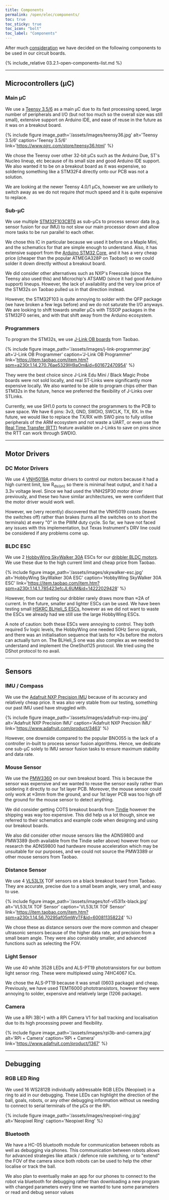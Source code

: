```yaml
---
title: Components
permalink: /open/elec/components/
toc: true
toc_sticky: true
toc_icon: "bolt"
toc_label: "Components"
---
```


After much [consideration](#sike/history) we have decided on the following
components to be used in our circuit boards.

{% include_relative 03.2.1-open-components-list.md %}

---

## Microcontrollers (µC)

### Main µC

We use a [Teensy 3.5/6](https://www.pjrc.com/store/teensy36.html) as a main µC
due to its fast processing speed, large number of peripherals and I/O (but not
too much so the overall size was still small), extensive support on Arduino IDE,
and ease of reuse in the future as it was on a breakout board.

{% include figure
image_path='/assets/images/teensy36.jpg'
alt='Teensy 3.5/6'
caption='Teensy 3.5/6'
link='https://www.pjrc.com/store/teensy36.html'
%}

We chose the Teensy over other 32-bit µCs such as the Arduino Due, ST's Nucleo
lineup, etc because of its small size and good Arduino IDE support. We also
wanted it to be on a breakout board as it was expensive, so soldering something
like a STM32F4 directly onto our PCB was not a solution.

We are looking at the newer Teensy 4.0/1 µCs, however we are unlikely to switch
away as we do not require _that_ much speed and it is quite expensive to
replace. <!---link to teensy kaboom history--->

### Sub-µC

We use multiple
[STM32F103CBT6](https://www.st.com/en/microcontrollers-microprocessors/stm32f103cb.html)
as sub-µCs to process sensor data (e.g. sensor fusion for our IMU) to not slow
our main processor down and allow more tasks to be run parallel to each other.

We chose this IC in particular because we used it before on a Maple Mini, and
the schematics for that are simple enough to understand. Also, it has extensive
support from the
[Arduino STM32 Core](https://github.com/stm32duino/Arduino_Core_STM32), and it
has a very cheap price (cheaper than the popular ATMEGA328P on Taobao!) so we
could solder it down directly without a breakout board.

We did consider other alternatives such as NXP's Freescale (since the Teensy
also used this) and Microchip's ATSAMD (since it had good Arduino support)
lineups. However, the lack of availability and the very low price of the STM32s
on Taobao pulled us in that direction instead.

However, the STM32F103 is quite annoying to solder with the QFP package (we have
broken a few legs before) and we do not saturate the I/O anyways. We are looking
to shift towards smaller µCs with TSSOP packages in the STM32F0 series, and with
that shift away from the Arduino ecosystem.

### Programmers

To program the STM32s, we use
[J-Link OB boards](https://item.taobao.com/item.htm?spm=a230r.1.14.270.76ae5329lH9aOm&id=601672470954)
from Taobao.

{% include figure
image_path='/assets/images/j-link-programmer.jpg'
alt='J-Link OB Programmer'
caption='J-Link OB Programmer'
link='https://item.taobao.com/item.htm?spm=a230r.1.14.270.76ae5329lH9aOm&id=601672470954'
%}

They were the best choice since J-Link Edu Mini / Black Magic Probe boards were
not sold locally, and real ST-Links were significantly more expensive locally.
We also wanted to be able to program chips other than STM32s in the future,
hence we preferred the flexibility of J-Links over STLinks.

Currently, we use SH1.0 ports to connect the programmers to the PCB to save
space. We have 6 pins: 3v3, GND, SWDIO, SWCLK, TX, RX. In the future, we would
like to replace the TX/RX with SWO pins to fully utilise peripherals of the ARM
ecosystem and not waste a UART, or even use the
[Real Time Transfer (RTT)](https://www.segger.com/products/debug-probes/j-link/technology/about-real-time-transfer/)
feature available on J-Links to save on pins since the RTT can work through
SWDIO.

---

## Motor Drivers

### DC Motor Drivers

We use 4
[VNH5019A](https://www.st.com/en/automotive-analog-and-power/vnh5019a-e.html)
motor drivers to control our motors because it had a high current limit, low
R<sub>ds(on)</sub> so there is minimal heat output, and it had a 3.3v voltage
level. Since we had used the VNH2SP30 motor driver previously, and these two
have similar architectures, we were confident that the motor driver would work
well.

However, we (very recently) discovered that the VNH5019 coasts (leaves the
switches off) rather than brakes (turns all the switches on to short the
terminals) at every "0" in the PWM duty cycle. So far, we have not faced any
issues with this implementation, but Texas Instrument's DRV line could be
considered if any problems come up.

### BLDC ESC

We use 2
[HobbyWing SkyWalker 30A](http://www.hobbywing.com/goods.php?id=407&filter_attr=6345.6463)
ESCs for our [dribbler BLDC motors](/open/mech/dribbler/#motor). We use these
due to the high current limit and cheap price from Taobao.

{% include figure
image_path='/assets/images/skywalker-esc.jpg'
alt='HobbyWing SkyWalker 30A ESC'
caption='HobbyWing SkyWalker 30A ESC'
link='https://item.taobao.com/item.htm?spm=a230r.1.14.1.785423efcJL6UM&id=14222029428'
%}

However, from our testing our dribbler rarely draws more than ≈2A of current. In
the future, smaller and lighter ESCs can be used. We have been testing small
[HSKRC BLHeli_S ESCs](https://item.taobao.com/item.htm?spm=a1z10.3-c-s.w4002-21603605950.14.965e3cabAhrB4E&id=571193702193),
however as we did not want to waste the ESCs we already had we still use the
large HobbyWing ESCs.

A note of caution: both these ESCs were annoying to control. They both required
5v logic levels, the HobbyWing one needed 50Hz Servo signals, and there was an
initialisation sequence that lasts for ≈3s before the motors can actually turn
on. The BLHeli_S one was also complex as we needed to understand and implement
the OneShot125 protocol. We tried using the DShot protocol to no avail.

---

## Sensors

### IMU / Compass

We use the [Adafruit NXP Precision IMU](https://www.adafruit.com/product/3463)
because of its accuracy and relatively cheap price. It was also very stable from
our testing, something our past IMU used have struggled with.

{% include figure
image_path='/assets/images/adafruit-nxp-imu.jpg'
alt='Adafruit NXP Precision IMU'
caption='Adafruit NXP Precision IMU'
link='https://www.adafruit.com/product/3463'
%}

However, one downside compared to the popular BNO055 is the lack of a controller
in-built to process sensor fusion algorithms. Hence, we dedicate one sub-µC
solely to IMU sensor fusion tasks to ensure maximum stability and data rate.

### Mouse Sensor

We use the [PMW3360](https://www.pixart.com/products-detail/10/PMW3360DM-T2QU)
on our own breakout board. This is because the sensor was expensive and we
wanted to reuse the sensor easily rather than soldering it directly to our 1st
layer PCB. Moreover, the mouse sensor could only work at ≈3mm from the ground,
and our 1st layer PCB was too high off the ground for the mouse sensor to detect
anything.

We did consider getting COTS breakout boards from
[Tindie](https://www.tindie.com/products/jkicklighter/pmw3360-motion-sensor/)
however the shipping was way too expensive. This did help us a lot though, since
we referred to their schematics and example code when designing and using our
breakout boards.

We also did consider other mouse sensors like the ADNS9800 and PMW3389 (both
available from the Tindie seller above) however from our research the ADNS9800
had hardware mouse acceleration which may be unsuitable for our purposes, and we
could not source the PMW3389 or other mouse sensors from Taobao.

### Distance Sensor

We use 4
[VL53L1X](https://item.taobao.com/item.htm?spm=a230r.1.14.18.53c9464a8UXNhB&id=600540090714)
TOF sensors on a black breakout board from Taobao. They are accurate, precise
due to a small beam angle, very small, and easy to use.

{% include figure
image_path='/assets/images/tof-vl53l1x-black.jpg'
alt='VL53L1X TOF Sensor'
caption='VL53L1X TOF Sensor'
link='https://item.taobao.com/item.htm?spm=a230r.1.14.56.70295af05mWyTF&id=600811358224'
%}

We chose these as distance sensors over the more common and cheaper ultrasonic
sensors because of the higher data rate, and precision from a small beam angle.
They were also consirably smaller, and advanced functions such as selecting the
FOV.

### Light Sensor

We use 40 white 3528 LEDs and ALS-PT19 phototransistors for our bottom light
sensor ring. <!---explain ring---> These were multiplexed using 74HC4067 ICs.

We chose the ALS-PT19 because it was small (0603 package) and cheap. Previously,
we have used TEMT6000 phototransistors, however they were annoying to solder,
expensive and relatively large (1206 package).

### Camera

We use a RPi 3B(+) with a RPi Camera V1 for ball tracking and localisation due
to its high processing power and flexibility.

{% include figure
image_path='/assets/images/rpi3b-and-camera.jpg'
alt='RPi + Camera'
caption='RPi + Camera'
link='https://www.adafruit.com/product/1367'
%}

---

## Debugging

### RGB LED Ring

We used 16 WS2812B individually addressable RGB LEDs (Neopixel) in a ring to aid
in our debugging. These LEDs can highlight the direction of the ball, goals,
robots, or any other debugging information without us needing to connect to
serial terminals of the µCs or the RPi.

{% include figure
image_path='/assets/images/neopixel-ring.jpg'
alt='Neopixel Ring'
caption='Neopixel Ring'
%}

### Bluetooth

We have a HC-05 bluetooth module for communication between robots as well as
debugging via phones. This communication between robots allows for advanced
strategies like attack / defence role switching, or to "extend" the FOV of the
camera since both robots can be used to help the other localise or track the
ball.

We also plan to eventually make an app for our phones to connect to the robot
via bluetooth for debugging rather than downloading a new program with changed
parameters every time we wanted to tune some parameters or read and debug sensor
values
